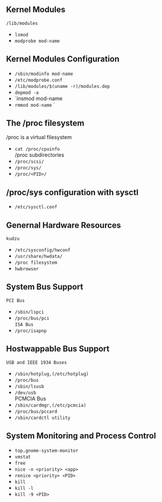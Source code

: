 ## Kernel Modules  
`/lib/modules`  
- `lsmod`  
- `modprobe mod-name`  

## Kernel Modules Configuration  
- `/sbin/modinfo mod-name`  
- `/etc/modprobe.conf`  
- `/lib/modules/$(uname -r)/modules.dep`  
- `depmod -a`  
- `insmod mod-name
- `rmmod mod-name`  `  

## The /proc filesystem  
/proc is a virtual filesystem  
- `cat /proc/cpuinfo`  
/proc subdirectories   
- `/proc/scsi/`  
- `/proc/sys/`  
- `/proc/<PID>/`  

## /proc/sys configuration with sysctl  
- `/etc/sysctl.conf`  

## Genernal Hardware Resources  
`kudzu`  
- `/etc/sysconfig/hwconf`  
- `/usr/share/hwdata/`  
- `/proc filesystem`  
- `hwbrowser`  

## System Bus Support  
`PCI Bus`  
- `/sbin/lspci`  
- `/proc/bus/pci`  
`ISA Bus`  
- `/proc/isapnp`  

## Hostwappable Bus Support  
`USB and IEEE 1934 Buses`  
- `/sbin/hotplug,(/etc/hotplug)`  
- `/proc/bus`  
- `/sbin/lsusb`  
- `/dev/usb`  
PCMCIA Bus
- `/sbin/cardmgr,(/etc/pcmcia)`  
- `/proc/bus/pccard`  
- `/sbin/cardctl utility`  

## System Monitoring and Process Control  
- `top,gnome-system-monitor`  
- `vmstat`  
- `free`  
- `nice -n <priority> <app>`  
- `renice <priority> <PID>`  
- `kill`  
- `kill -l`  
- `kill -9 <PID>`  
